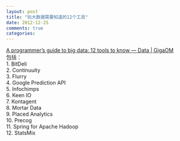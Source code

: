 ```yaml
---
layout: post
title: "玩大数据需要知道的12个工具"
date: 2012-12-25
comments: true
categories: 
---
```

<a href="http://gigaom.com/data/a-programmers-guide-to-big-data-12-tools-to-know/">A programmer’s guide to big data: 12 tools to know — Data | GigaOM</a><br />包括：<br />1. BitDeli<br />2. Continuuity<br />3. Flurry<br />4. Google Prediction API<br />5. Infochimps<br />6. Keen IO<br />7. Kontagent<br />8. Mortar Data<br />9. Placed Analytics<br />10. Precog<br />11. Spring for Apache Hadoop<br />12. StatsMix<br /><blockquote></blockquote>
